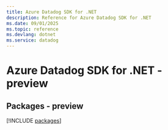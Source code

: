 ```yaml
---
title: Azure Datadog SDK for .NET
description: Reference for Azure Datadog SDK for .NET
ms.date: 09/01/2025
ms.topic: reference
ms.devlang: dotnet
ms.service: datadog
---
```

# Azure Datadog SDK for .NET - preview
## Packages - preview
[!INCLUDE [packages](datadog-index.md)]